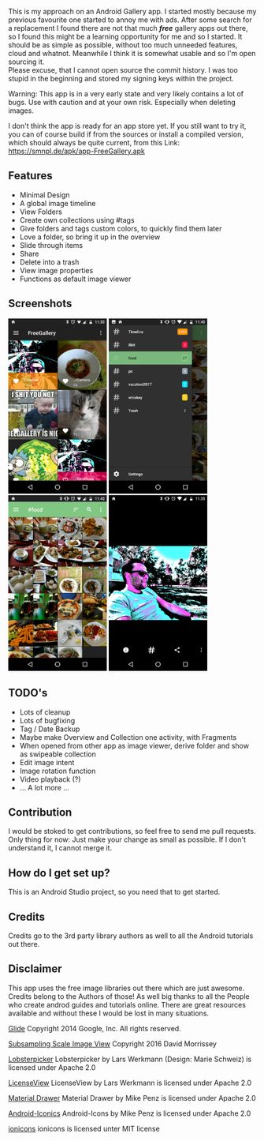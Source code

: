 This is my approach on an Android Gallery app. I started mostly because my previous favourite one started to annoy me with ads. After some search for a replacement I found there are not that much ***free*** gallery apps out there, so I found this might be a learning opportunity for me and so I started. It should be as simple as possible, without too much unneeded features, cloud and whatnot. Meanwhile I think it is somewhat usable and so I'm open sourcing it.  
Please excuse, that I cannot open source the commit history. I was too stupid in the beginning and stored my signing keys within the project.

Warning:
This app is in a very early state and very likely contains a lot of bugs. Use with caution and at your own risk. Especially when deleting images.

I don't think the app is ready for an app store yet. If you still want to try it, you can of course build if from the sources or install a compiled version, which should always be quite current, from this Link:
https://smnpl.de/apk/app-FreeGallery.apk

## Features

* Minimal Design
* A global image timeline
* View Folders
* Create own collections using #tags
* Give folders and tags custom colors, to quickly find them later
* Love a folder, so bring it up in the overview
* Slide through items
* Share
* Delete into a trash
* View image properties
* Functions as default image viewer

## Screenshots
 <img src="https://raw.githubusercontent.com/zmnpl/FreeGallery/master/screenshots/overview.png" width="200"> <img src="https://raw.githubusercontent.com/zmnpl/FreeGallery/master/screenshots/drawer.png" width="200"> <img src="https://raw.githubusercontent.com/zmnpl/FreeGallery/master/screenshots/tagcollection.png" width="200"> <img src="https://raw.githubusercontent.com/zmnpl/FreeGallery/master/screenshots/imageslider.png" width="200">



## TODO's
* Lots of cleanup
* Lots of bugfixing
* Tag / Date Backup
* Maybe make Overview and Collection one activity, with Fragments
* When opened from other app as image viewer, derive folder and show as swipeable collection
* Edit image intent
* Image rotation function
* Video playback (?)
* ... A lot more ... 

## Contribution ##

I would be stoked to get contributions, so feel free to send me pull requests. Only thing for now: Just make your change as small as possible. If I don't understand it, I cannot merge it.

## How do I get set up? ##

This is an Android Studio project, so you need that to get started.

## Credits ##

Credits go to the 3rd party library authors as well to all the Android tutorials out there.

## Disclaimer ##

This app uses the free image libraries out there which are just awesome. Credits belong to the Authors of those! As well big thanks to all the People who create androd guides and tutorials online. There are great resources available and without these I would be lost in many situations.

[Glide](https://github.com/bumptech/glide)
Copyright 2014 Google, Inc. All rights reserved.

[Subsampling Scale Image View](https://github.com/davemorrissey/subsampling-scale-image-view)
Copyright 2016 David Morrissey

[Lobsterpicker](https://github.com/LarsWerkman/Lobsterpicker)
Lobsterpicker by Lars Werkmann (Design: Marie Schweiz) is licensed under Apache 2.0

[LicenseView](https://github.com/LarsWerkman/LicenseView)
LicenseView by Lars Werkmann is licensed under Apache 2.0

[Material Drawer](https://github.com/mikepenz/MaterialDrawer)
Material Drawer by Mike Penz is licensed under Apache 2.0

[Android-Iconics](https://github.com/mikepenz/Android-Iconics)
Android-Icons by Mike Penz is licensed under Apache 2.0

[ionicons](http://ionicons.com)
ionicons is licensed unter MIT license
